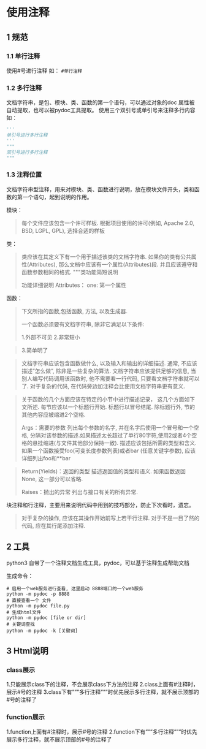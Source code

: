 # 使用注释

## 1 规范
### 1.1 单行注释
使用#号进行注释
如： `#单行注释` 
### 1.2 多行注释
文档字符串，是包、模块、类、函数的第一个语句，可以通过对象的doc 属性被自动提取，也可以被pydoc工具提取。
使用三个双引号或单引号来注释多行内容
如：
```python
'''
单引号进行多行注释
'''
"""
双引号进行多行注释
"""
```
### 1.3 注释位置
文档字符串型注释，用来对模块、类、函数进行说明，放在模块文件开头，类和函数的第一个语句，起到说明的作用。

模块：
> 每个文件应该包含一个许可样板. 根据项目使用的许可(例如, Apache 2.0, BSD, LGPL, GPL), 选择合适的样板

类：
> 类应该在其定义下有一个用于描述该类的文档字符串. 如果你的类有公共属性(Attributes), 那么文档中应该有一个属性(Attributes)段. 并且应该遵守和函数参数相同的格式.
> """类功能简短说明
> 
> 功能详细说明
> Attributes：
> one: 第一个属性

函数：
> 下文所指的函数,包括函数, 方法, 以及生成器.
> 
> 一个函数必须要有文档字符串, 除非它满足以下条件:
> 
> 1.外部不可见
> 2.非常短小

> 3.简单明了

> 文档字符串应该包含函数做什么, 以及输入和输出的详细描述. 通常, 不应该描述”怎么做”, 除非是一些复杂的算法. 文档字符串应该提供足够的信息, 当别人编写代码调用该函数时, 他不需要看一行代码, 只要看文档字符串就可以了. 对于复杂的代码, 在代码旁边加注释会比使用文档字符串更有意义.

> 

> 关于函数的几个方面应该在特定的小节中进行描述记录， 这几个方面如下文所述. 每节应该以一个标题行开始. 标题行以冒号结尾. 除标题行外, 节的其他内容应被缩进2个空格.
> 
> Args：需要的参数
> 列出每个参数的名字, 并在名字后使用一个冒号和一个空格, 分隔对该参数的描述.如果描述太长超过了单行80字符,使用2或者4个空格的悬挂缩进(与文件其他部分保持一致). 描述应该包括所需的类型和含义. 如果一个函数接受foo(可变长度参数列表)或者bar (任意关键字参数), 应该详细列出foo和**bar

> 

> Return(Yields)：返回的类型
> 描述返回值的类型和语义. 如果函数返回None, 这一部分可以省略.
> 
> Raises：抛出的异常
> 列出与接口有关的所有异常.


块注释和行注释，主要用来说明代码中用到的技巧部分，防止下次看时，遗忘。
> 对于复杂的操作, 应该在其操作开始前写上若干行注释.
> 对于不是一目了然的代码, 应在其行尾添加注释.


## 2 工具
python3 自带了一个注释文档生成工具，pydoc，可以基于注释生成帮助文档

生成命令：
```shell
# 启用一个web服务进行查看, 这里启动 8888端口的一个web服务
python -m pydoc -p 8888
# 直接查看一个 文件
python -m pydoc file.py
# 生成html文件
python -m pydoc [file or dir]
# 关键词查找
python -m pydoc -k [关键词]
```

## 3 Html说明
### class展示
1.只能展示class下的注释，不会展示class下方法的注释
2.class上面有#注释时，展示#号的注释
3.class下有”””多行注释”””时优先展示多行注释，就不展示顶部的#号的注释了

### function展示
1.function上面有#注释时，展示#号的注释
2.function下有”””多行注释”””时优先展示多行注释，就不展示顶部的#号的注释了